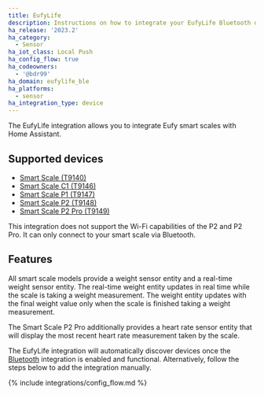 ```yaml
---
title: EufyLife
description: Instructions on how to integrate your EufyLife Bluetooth device with Home Assistant.
ha_release: '2023.2'
ha_category:
  - Sensor
ha_iot_class: Local Push
ha_config_flow: true
ha_codeowners:
  - '@bdr99'
ha_domain: eufylife_ble
ha_platforms:
  - sensor
ha_integration_type: device
---
```


The EufyLife integration allows you to integrate Eufy smart scales with Home Assistant.

## Supported devices

- [Smart Scale (T9140)](https://support.eufy.com/s/product/a085g000000Nm5FAAS/smart-scale(t9140))
- [Smart Scale C1 (T9146)](https://us.eufy.com/products/t9146)
- [Smart Scale P1 (T9147)](https://us.eufy.com/products/t9147)
- [Smart Scale P2 (T9148)](https://us.eufy.com/products/t9148)
- [Smart Scale P2 Pro (T9149)](https://us.eufy.com/products/t9149111)

<div class='note'>

This integration does not support the Wi-Fi capabilities of the P2 and P2 Pro. It can only connect to your smart scale via Bluetooth.

</div>

## Features

All smart scale models provide a weight sensor entity and a real-time weight sensor entity. The real-time weight entity updates in real time while the scale is taking a weight measurement. The weight entity updates with the final weight value only when the scale is finished taking a weight measurement.

The Smart Scale P2 Pro additionally provides a heart rate sensor entity that will display the most recent heart rate measurement taken by the scale.

The EufyLife integration will automatically discover devices once the [Bluetooth](/integrations/bluetooth) integration is enabled and functional. Alternatively, follow the steps below to add the integration manually.

{% include integrations/config_flow.md %}
